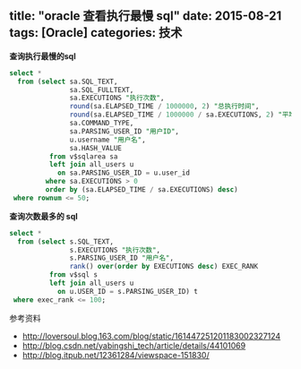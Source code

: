 title: "oracle 查看执行最慢 sql"
date: 2015-08-21
tags: [Oracle]
categories: 技术
---

**查询执行最慢的sql**

```sql
select *
  from (select sa.SQL_TEXT,
               sa.SQL_FULLTEXT,
               sa.EXECUTIONS "执行次数",
               round(sa.ELAPSED_TIME / 1000000, 2) "总执行时间",
               round(sa.ELAPSED_TIME / 1000000 / sa.EXECUTIONS, 2) "平均执行时间",
               sa.COMMAND_TYPE,
               sa.PARSING_USER_ID "用户ID",
               u.username "用户名",
               sa.HASH_VALUE
          from v$sqlarea sa
          left join all_users u
            on sa.PARSING_USER_ID = u.user_id
         where sa.EXECUTIONS > 0
         order by (sa.ELAPSED_TIME / sa.EXECUTIONS) desc)
 where rownum <= 50;
```

<!--more-->

**查询次数最多的 sql**

```sql
select *
  from (select s.SQL_TEXT,
               s.EXECUTIONS "执行次数",
               s.PARSING_USER_ID "用户名",
               rank() over(order by EXECUTIONS desc) EXEC_RANK
          from v$sql s
          left join all_users u
            on u.USER_ID = s.PARSING_USER_ID) t
 where exec_rank <= 100;
```

参考资料

- http://loversoul.blog.163.com/blog/static/161447251201183002327124
- http://blog.csdn.net/yabingshi_tech/article/details/44101069
- http://blog.itpub.net/12361284/viewspace-151830/
